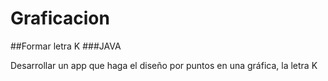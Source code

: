 # Graficacion
##Formar letra K
###JAVA

Desarrollar un app que haga el diseño por puntos en una gráfica, la letra K
